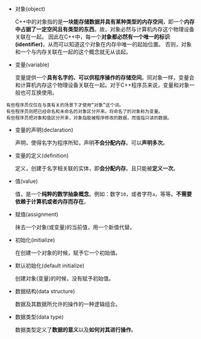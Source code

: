 <!--
 * @Author: Loren
 * @Date: 2022-04-11 21:03:51
 * @LastEditTime: 2022-04-13 22:39:04
 * @FilePath: /c_plus_plus_book/gitbook/Glossary.md
 * @Description: C Plus Plus Book Glossary.
 * 
 * Copyright (c) 2022 by Loren, All Rights Reserved. 
-->

* 对象(object)

  C++中的对象指的是**一块能存储数据并具有某种类型的内存空间**，即一个**内存中占据了一定空间且有类型的东西**。故，对象必然与计算机内存这个物理设备关联在一起。
  因此在C++中，每一个**对象都必然有一个唯一的标识(identifier)**，从而可以知道这个对象在内存中唯一的起始位置。
  否则，对象和一个与内存关联在一起的这个概念就无从谈起。

* 变量(variable)
  
  变量提供一个**具有名字的、可以供程序操作的存储空间**。同对象一样，变量会和计算机内存这个物理设备关联在一起。对于C++程序员来说，变量和对象一般也可互换使用。

```text
有些程序员仅仅在与类有关的场景下才使用“对象”这个词。
有些程序员则把已经命名和未命名的对象区分开来。将命名了的对象称为变量。
有些程序员把对象和值区分开来，对象指能被程序修改的数据，而值指只读的数据。
```

* 变量的声明(declaration)
  
  声明，使得名字为程序所知，声明**不会分配内存**。可以**声明多次**。

* 变量的定义(definition)
  
  定义，创建于名字相关联的实体，即**会分配内存**。且只能被**定义一次**。

* 值(value)
  
  值，是一个**纯粹的数学抽象概念**。例如：数字`10`，或者字符`a`，等等。**不需要依赖于计算机或者内存而存在**。

* 赋值(assignment)
  
  抹去一个对象(或变量)的当前值，用一个新值代替。

* 初始化(initialize)
  
  在创建一个对象的时候，赋予它一个初始值。

* 默认初始化(default initialize)
  
  创建对象(变量)的时候，没有赋予初始值。

* 数据结构(data structure)
  
  数据及其数据所允许的操作的一种逻辑组合。

* 数据类型(data type)
  
   数据类型定义了**数据的意义**以及**如何对其进行操作**。

   